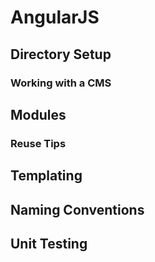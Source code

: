 # AngularJS

## Directory Setup

### Working with a CMS

## Modules

### Reuse Tips

## Templating

## Naming Conventions

## Unit Testing
